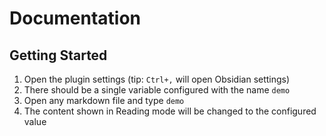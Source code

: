 # Documentation

## Getting Started
1. Open the plugin settings (tip: `Ctrl+,` will open Obsidian settings)
2. There should be a single variable configured with the name `demo`
3. Open any markdown file and type `demo`
4. The content shown in Reading mode will be changed to the configured value

